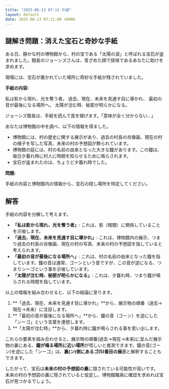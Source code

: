 ```yaml
---
title: "2025-06-13 07:11 の謎"
layout: default
date: 2025-06-13 07:11:00 +0900
---
```

## 謎解き問題：消えた宝石と奇妙な手紙

ある日、静かな村の博物館から、村の宝である「太陽の涙」と呼ばれる宝石が盗まれました。館長のジョーンズさんは、青ざめた顔で探偵であるあなたに助けを求めます。

現場には、宝石が置かれていた場所に奇妙な手紙が残されていました。

**手紙の内容:**

私は影から現れ、光を奪う者。
過去、現在、未来を見通す目に導かれ、
最初の音が最後になる場所へ。
太陽が沈む時、秘密が明らかになる。

ジョーンズ館長は、手紙を読んで首を傾げます。「意味が全く分からない…」

あなたは博物館の中を調べ、以下の情報を得ました。

*   博物館には、村の歴史に関する展示があり、過去の村長の肖像画、現在の村の様子を写した写真、未来の村の予想図が飾られています。
*   博物館の庭には、村の名前の由来となった大きな鐘があります。この鐘は、毎日夕暮れ時に村人に時間を知らせるために鳴らされます。
*   宝石が盗まれたのは、ちょうど夕暮れ時でした。

**問題:**

手紙の内容と博物館内の情報から、宝石の隠し場所を特定してください。

## 解答

手紙の内容を分解して考えます。

*   **「私は影から現れ、光を奪う者」**: これは、影（暗闇）に関係していることを示唆します。
*   **「過去、現在、未来を見通す目に導かれ」**: これは、博物館内の展示、つまり過去の村長の肖像画、現在の村の写真、未来の村の予想図を指していると考えられます。
*   **「最初の音が最後になる場所へ」**: これは、村の名前の由来となった鐘を指しています。鐘の音は通常、ゴーンという音ですが、この音が逆になる、つまりンーゴという事を示唆しています。
*   **「太陽が沈む時、秘密が明らかになる」**: これは、夕暮れ時、つまり鐘が鳴らされる時間を指しています。

以上の情報を組み合わせると、以下の結論に至ります。

1.  **「過去、現在、未来を見通す目に導かれ」**から、展示物の順番（過去→現在→未来）に注目します。
2.  **「最初の音が最後になる場所へ」**から、鐘の音（ゴーン）を逆にした「ンーゴ」という言葉を連想します。
3.  **「太陽が沈む時」**から、夕暮れ時に鐘が鳴らされる事を思い出します。

これらの要素を組み合わせると、展示物の順番(過去→現在→未来)に並んだ展示物の裏にある、**鐘が鳴る場所に近い場所**が怪しいと推測できます。鐘の音(ゴーン)を逆にした「ンーゴ」は、**裏(ン)側にあるゴ(5)番目の展示**と解釈することもできます。

したがって、宝石は**未来の村の予想図の裏**に隠されている可能性が高いです。 未来の村の予想図の裏に隠されていると仮定し、博物館職員に確認を求めれば宝石が見つかるでしょう。
